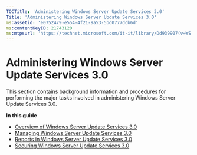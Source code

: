 ```yaml
---
TOCTitle: 'Administering Windows Server Update Services 3.0'
Title: 'Administering Windows Server Update Services 3.0'
ms:assetid: 'e0752479-e554-4f21-9a53-5bd0777dcb6d'
ms:contentKeyID: 21743120
ms:mtpsurl: 'https://technet.microsoft.com/it-it/library/Dd939907(v=WS.10)'
---
```


Administering Windows Server Update Services 3.0
================================================

This section contains background information and procedures for performing the major tasks involved in administering Windows Server Update Services 3.0.

**In this guide**

-   [Overview of Windows Server Update Services 3.0](https://technet.microsoft.com/ecefc27c-3ebd-49a2-81b5-4c911f5f5fbc)
-   [Managing Windows Server Update Services 3.0](https://technet.microsoft.com/16925ba5-1c66-4538-b737-fbc879794d9b)
-   [Reports in Windows Server Update Services 3.0](https://technet.microsoft.com/5c2b22e0-b7ed-47e6-a7d0-bfb8ea8276f5)
-   [Securing Windows Server Update Services 3.0](https://technet.microsoft.com/f4338858-2e1d-4e32-96e2-2cf09d23360b)
